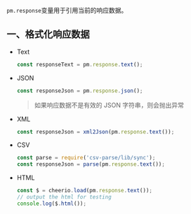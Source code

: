 `pm.response`变量用于引用当前的响应数据。

## 一、格式化响应数据

* Text

    ```JavaScript
    const responseText = pm.response.text();
    ```

* JSON

    ```JavaScript
    const responseJson = pm.response.json();
    ```
    
    > 如果响应数据不是有效的 JSON 字符串，则会抛出异常

* XML

    ```JavaScript
    const responseJson = xml2Json(pm.response.text());
    ```

* CSV

    ```JavaScript
    const parse = require('csv-parse/lib/sync');
    const responseJson = parse(pm.response.text());
    ```

* HTML

    ```JavaScript
    const $ = cheerio.load(pm.response.text());
    // output the html for testing
    console.log($.html());
    ```


